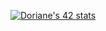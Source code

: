 [![Doriane's 42 stats](https://badge42.herokuapp.com/api/stats/dmontgen)](https://github.com/JaeSeoKim/badge42)
